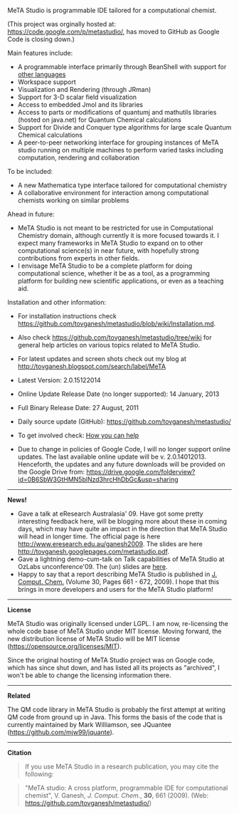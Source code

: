 MeTA Studio is programmable IDE tailored for a computational chemist.

(This project was orginally hosted at: https://code.google.com/p/metastudio/, has moved to GitHub as Google Code is closing down.)

Main features include:

  * A programmable interface primarily through BeanShell with support for  [other languages](https://github.com/tovganesh/metastudio/blob/wiki/ProjectHome.md)
  * Workspace support
  * Visualization and Rendering (through JRman)
  * Support for 3-D scalar field visualization
  * Access to embedded Jmol and its libraries
  * Access to parts or modifications of quantumj and mathutils libraries (hosted on java.net) for Quantum Chemical calculations
  * Support for Divide and Conquer type algorithms for large scale Quantum Chemical calculations
  * A peer-to-peer networking interface for grouping instances of MeTA studio running on multiple machines to perform varied tasks including computation, rendering and collaboration

To be included:

  * A new Mathematica type interface tailored for computational chemistry
  * A collaborative environment for interaction among computational chemists working on similar problems


Ahead in future:

  * MeTA Studio is not meant to be restricted for use in Computational Chemistry domain, although currently it is more focused towards it. I expect many frameworks in MeTA Studio to expand on to other computational science(s) in near future, with hopefully strong contributions from experts in other fields.
  * I envisage MeTA Studio to be a complete platform for doing computational science, whether it be as a tool, as a programming platform for building new scientific applications, or even as a teaching aid.


Installation and other information:

  * For installation instructions check https://github.com/tovganesh/metastudio/blob/wiki/Installation.md.
  * Also check https://github.com/tovganesh/metastudio/tree/wiki for general help articles on various topics related to MeTA Studio.
  * For latest updates and screen shots check out my blog at http://tovganesh.blogspot.com/search/label/MeTA

  * Latest Version: 2.0.15122014
  * Online Update Release Date (no longer supported): 14 January, 2013
  * Full Binary Release Date: 27 August, 2011
  * Daily source update (GitHub): https://github.com/tovganesh/metastudio/
  * To get involved check: [How you can help](https://github.com/tovganesh/metastudio/blob/wiki/HelpNeeded.md)
  * Due to change in policies of Google Code, I will no longer support online updates. The last available online update will be v. 2.0.14012013. Henceforth, the updates and any future downloads will be provided on the Google Drive from: https://drive.google.com/folderview?id=0B6SbW3GtHMN5blNzd3hrcHhDbGc&usp=sharing


---


**News!**
  * Gave a talk at eResearch Australasia' 09. Have got some pretty interesting feedback here, will be blogging more about these in coming days, which may have quite an impact in the direction that MeTA Studio will head in longer time. The official page is here http://www.eresearch.edu.au/ganesh2009. The slides are here http://tovganesh.googlepages.com/metastudio.pdf.
  * Gave a lightning demo-cum-talk on Talk capabilities of MeTA Studio at OzLabs unconference'09. The (un) slides are [here](http://tovganesh.googlepages.com/meta-for-talk.pdf).
  * Happy to say that a report describing MeTA Studio is published in [J. Comput. Chem.](http://doi.wiley.com/10.1002/jcc.21088) (Volume 30, Pages 661 - 672, 2009). I hope that this brings in more developers and users for the MeTA Studio platform!


---

**License**

MeTA Studio was originally licensed under LGPL. I am now, re-licensing the whole code base of MeTA Studio under MIT license. Moving forward, the new distribution license of MeTA Studio will be MIT license (https://opensource.org/licenses/MIT).

Since the original hosting of MeTA Studio project was on Google code, which has since shut down, and has listed all its projects as "archived", I won't be able to change the licensing information there.

---

**Related**

The QM code library in MeTA Studio is probably the first attempt at writing QM code from ground up in Java. This forms the basis of the code that is currently maintained by Mark Williamson, see JQuantee (https://github.com/mjw99/jquante). 

---


**Citation**
> If you use MeTA Studio in a research publication, you may cite the following:

> "MeTA studio: A cross platform, programmable IDE for computational chemist", V. Ganesh, _J. Comput. Chem._, **30**, 661 (2009). (Web: https://github.com/tovganesh/metastudio/)


